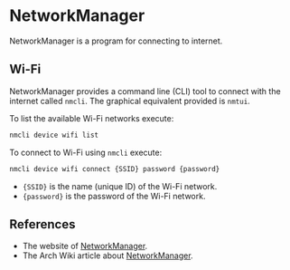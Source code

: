 # NetworkManager

NetworkManager is a program for connecting to internet.

## Wi-Fi

NetworkManager provides a command line (CLI) tool to connect with the internet called `nmcli`.
The graphical equivalent provided is `nmtui`.

To list the available Wi-Fi networks execute:

```sh
nmcli device wifi list
```

To connect to Wi-Fi using `nmcli` execute:

```sh
nmcli device wifi connect {SSID} password {password}
```

- `{SSID}` is the name (unique ID) of the Wi-Fi network.
- `{password}` is the password of the Wi-Fi network.

## References

- The website of [NetworkManager](https://networkmanager.dev/docs/).
- The Arch Wiki article about [NetworkManager](https://wiki.archlinux.org/title/NetworkManager).
